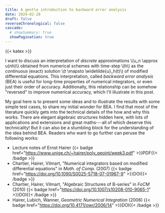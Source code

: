 ```yaml
---
title: A gentle introduction to backward error analysis
date: 2024-02-28
draft: false
reverseChronological: false
cascade:
  # showSummary: true
  showPagination: true
---
```

{{< katex >}}

I want to discuss an interpretation of *discrete* approximations \\(u_n \approx u(nh)\\) obtained from numerical schemes with time-step \\(h\\) as the *continuous* (exact) solution \\(t \mapsto \widetilde{u}_h(t)\\) of modified differential equations. This interpretation, called *backward error analysis* (BEA) is useful for long-time properties of numerical integrators, or even just their order of accuracy. Additionally, this relationship can be somehow "reversed" to improve numerical accuracy, which I'll illustrate in this post.

My goal here is to present some ideas and to illustrate the results with some simple test cases, to share my initial wonder for BEA. I find that most of the literature quickly gets into the technical details of the how and why this works. There are elegant algebraic structures hidden here, with lots of applications and extensions and great maths---all of which deserve this technicality! But it can also be a stumbling block for the understanding of the idea behind BEA. Readers who want to go further can peruse the following works:

- Lecture notes of Ernst Hairer {{< badge href="https://www.unige.ch/~hairer/poly_geoint/week3.pdf" >}}PDF{{< /badge >}}
- Chartier, Hairer, Vilmart, "Numerical integrators based on modified differential equations" in *Math. of Comp.* (2007) {{< badge href="https://doi.org/10.1090/S0025-5718-07-01967-9" >}}DOI{{< /badge >}}
- Chartier, Hairer, Vilmart, "Algebraic Structures of B-series" in *FoCM* (2010) {{< badge href="https://doi.org/10.1007/s10208-010-9065-1" >}}DOI{{< /badge >}}
- Hairer, Lubich, Wanner, *Geometric Numerical Integration* (2006) {{< badge href="https://doi.org/10.4171/owr/2006/14" >}}DOI{{< /badge >}}

